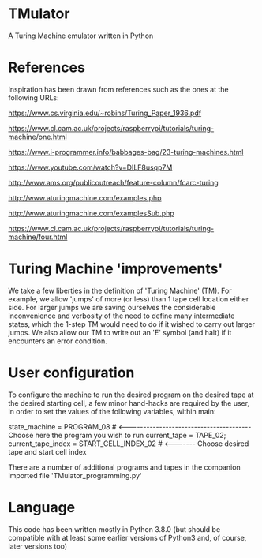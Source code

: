 # TMulator
A Turing Machine emulator written in Python

# References
Inspiration has been drawn from references such as the ones at the following URLs:

https://www.cs.virginia.edu/~robins/Turing_Paper_1936.pdf

https://www.cl.cam.ac.uk/projects/raspberrypi/tutorials/turing-machine/one.html

https://www.i-programmer.info/babbages-bag/23-turing-machines.html

https://www.youtube.com/watch?v=DILF8usqp7M

http://www.ams.org/publicoutreach/feature-column/fcarc-turing

http://www.aturingmachine.com/examples.php

http://www.aturingmachine.com/examplesSub.php

https://www.cl.cam.ac.uk/projects/raspberrypi/tutorials/turing-machine/four.html

# Turing Machine 'improvements'
We take a few liberties in the definition of 'Turing Machine' (TM). For example, we
allow 'jumps' of more (or less) than 1 tape cell location either side. For larger jumps
we are saving ourselves the considerable inconvenience and verbosity of the need to define
many intermediate states, which the 1-step TM would need to do if it wished to carry
out larger jumps. We also allow our TM to write out an 'E' symbol (and halt) if it
encounters an error condition.

# User configuration
To configure the machine to run the desired program on the desired tape at the desired
starting cell, a few minor hand-hacks are required by the user, in order to set the values of the
following variables, within main:

state_machine = PROGRAM_08          # <---------------------------------------    Choose here the program you wish to run
current_tape = TAPE_02; current_tape_index = START_CELL_INDEX_02  # <-------      Choose desired tape and start cell index

There are a number of additional programs and tapes in the companion imported file 'TMulator_programming.py'

# Language
This code has been written mostly in Python 3.8.0 (but should be compatible with at least some earlier versions of Python3 and, of course, later versions too)
 
